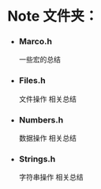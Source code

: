 # Note 文件夹：

- ### Marco.h

  一些宏的总结

- ### Files.h

  文件操作 相关总结

- ### Numbers.h

  数据操作 相关总结

- ### Strings.h

  字符串操作 相关总结
